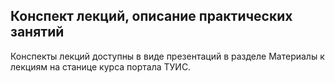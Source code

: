 ## Конспект лекций, описание практических занятий

Конспекты лекций доступны в виде презентаций в разделе Материалы к
лекциям на станице курса портала ТУИС.

